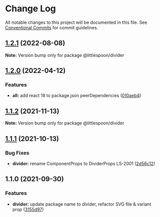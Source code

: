 # Change Log

All notable changes to this project will be documented in this file.
See [Conventional Commits](https://conventionalcommits.org) for commit guidelines.

## [1.2.1](https://github.com/little-spoon-dev/design-system/compare/@littlespoon/divider@1.2.0...@littlespoon/divider@1.2.1) (2022-08-08)

**Note:** Version bump only for package @littlespoon/divider

## [1.2.0](https://github.com/little-spoon-dev/design-system/compare/@littlespoon/divider@1.1.2...@littlespoon/divider@1.2.0) (2022-04-12)

### Features

- **all:** add react 18 to package.json peerDependencies ([010aeb4](https://github.com/little-spoon-dev/design-system/commit/010aeb4320c92dd1747093904b0d82c7743eb8e8))

## [1.1.2](https://github.com/little-spoon-dev/design-system/compare/@littlespoon/divider@1.1.1...@littlespoon/divider@1.1.2) (2021-11-13)

**Note:** Version bump only for package @littlespoon/divider

## [1.1.1](https://github.com/little-spoon-dev/design-system/compare/@littlespoon/divider@1.1.0...@littlespoon/divider@1.1.1) (2021-10-13)

### Bug Fixes

- **divider:** rename ComponentProps to DividerProps LS-2001 ([2d56c12](https://github.com/little-spoon-dev/design-system/commit/2d56c125b908fa156224238c5c18bd06e886344b))

## 1.1.0 (2021-09-30)

### Features

- **divider:** update package name to divider, refactor SVG file & variant prop ([3155d97](https://github.com/little-spoon-dev/design-system/commit/3155d979764e142cf8cf22da775d1be94a50a27a))
